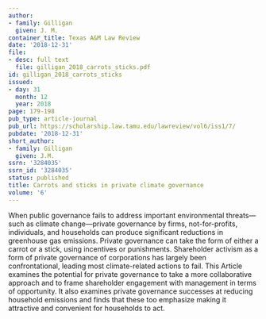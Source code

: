 ```yaml
---
author:
- family: Gilligan
  given: J. M.
container_title: Texas A&M Law Review
date: '2018-12-31'
file:
- desc: full text
  file: gilligan_2018_carrots_sticks.pdf
id: gilligan_2018_carrots_sticks
issued:
- day: 31
  month: 12
  year: 2018
page: 179-198
pub_type: article-journal
pub_url: https://scholarship.law.tamu.edu/lawreview/vol6/iss1/7/
pubdate: '2018-12-31'
short_author:
- family: Gilligan
  given: J.M.
ssrn: '3284035'
ssrn_id: '3284035'
status: published
title: Carrots and sticks in private climate governance
volume: '6'
---
```

When public governance fails to address important environmental threats&#8212;such as climate change&#8212;private governance by firms, not-for-profits, individuals, and households can produce significant reductions in greenhouse gas emissions. Private governance can take the form of either a carrot or a stick, using incentives or punishments. Shareholder activism as a form of private governance of corporations has largely been confrontational, leading most climate-related actions to fail. This Article examines the potential for private governance to take a more collaborative approach and to frame shareholder engagement with management in terms of opportunity. It also examines private governance successes at reducing household emissions and finds that these too emphasize making it attractive and convenient for households to act.
